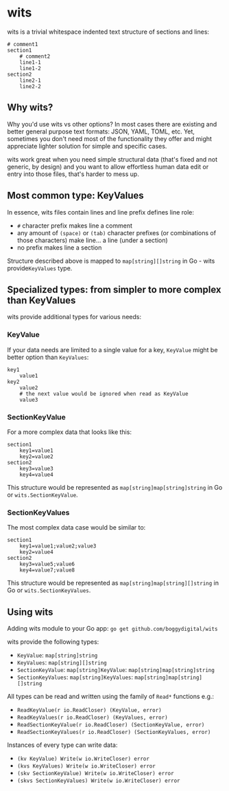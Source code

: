 # wits

wits is a trivial whitespace indented text structure of sections and lines:

```text
# comment1
section1
    # comment2
    line1-1
    line1-2
section2
    line2-1
    line2-2 
```

## Why wits?

Why you'd use wits vs other options? In most cases there are existing and better general purpose text formats: JSON, YAML, TOML, etc. Yet, sometimes you don't need most of the functionality they offer and might appreciate lighter solution for simple and specific cases. 

wits work great when you need simple structural data (that's fixed and not generic, by design) and you want to allow effortless human data edit or entry into those files, that's harder to mess up.

## Most common type: KeyValues

In essence, wits files contain lines and line prefix defines line role:

- `#` character prefix makes line a comment
- any amount of `(space)` or `(tab)` character prefixes (or combinations of those characters)  make line... a line (under a section)
- no prefix makes line a section

Structure described above is mapped to `map[string][]string` in Go - wits provide`KeyValues` type.

## Specialized types: from simpler to more complex than KeyValues

wits provide additional types for various needs:

### KeyValue

If your data needs are limited to a single value for a key, `KeyValue` might be better option than `KeyValues`:

```text
key1
    value1
key2
    value2
    # the next value would be ignored when read as KeyValue
    value3
```

### SectionKeyValue

For a more complex data that looks like this:

```text
section1
    key1=value1
    key2=value2
section2
    key3=value3
    key4=value4
```

This structure would be represented as `map[string]map[string]string` in Go or `wits.SectionKeyValue`.

### SectionKeyValues

The most complex data case would be similar to: 

```text
section1
    key1=value1;value2;value3
    key2=value4
section2
    key3=value5;value6
    key4=value7;value8
```

This structure would be represented as `map[string]map[string][]string` in Go or `wits.SectionKeyValues`.

## Using wits

Adding wits module to your Go app: `go get github.com/boggydigital/wits`

wits provide the following types:
- `KeyValue`: `map[string]string`
- `KeyValues`: `map[string][]string`
- `SectionKeyValue`: `map[string]KeyValue`: `map[string]map[string]string`
- `SectionKeyValues`: `map[string]KeyValues`: `map[string]map[string][]string`

All types can be read and written using the family of `Read*` functions e.g.:
- `ReadKeyValue(r io.ReadCloser) (KeyValue, error)`
- `ReadKeyValues(r io.ReadCloser) (KeyValues, error)`
- `ReadSectionKeyValue(r io.ReadCloser) (SectionKeyValue, error)`
- `ReadSectionKeyValues(r io.ReadCloser) (SectionKeyValues, error)`

Instances of every type can write data:

- `(kv KeyValue) Write(w io.WriteCloser) error`
- `(kvs KeyValues) Write(w io.WriteCloser) error`
- `(skv SectionKeyValue) Write(w io.WriteCloser) error`
- `(skvs SectionKeyValues) Write(w io.WriteCloser) error`
